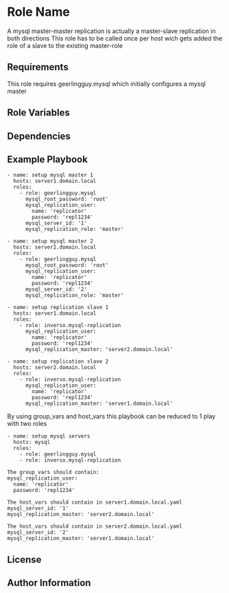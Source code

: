 Role Name
=========

A mysql master-master replication is actually a master-slave replication in both directions
This role has to be called once per host wich gets added the role of a slave to the existing master-role

Requirements
------------

This role requires geerlingguy.mysql which initially configures a mysql master

Role Variables
--------------

Dependencies
------------

Example Playbook
----------------

    - name: setup mysql master 1
      hosts: server1.domain.local
      roles:
        - role: geerlingguy.mysql
          mysql_root_password: 'root'
          mysql_replication_user:
            name: 'replicator'
            password: 'repl1234'
          mysql_server_id: '1'
          mysql_replication_role: 'master'

    - name: setup mysql master 2
      hosts: server2.domain.local
      roles:
        - role: geerlingguy.mysql
          mysql_root_password: 'root'
          mysql_replication_user:
            name: 'replicator'
            password: 'repl1234'
          mysql_server_id: '2'
          mysql_replication_role: 'master'

    - name: setup replication slave 1
      hosts: server1.domain.local
      roles:
        - role: inverso.mysql-replication
          mysql_replication_user:
            name: 'replicator'
            password: 'repl1234'
          mysql_replication_master: 'server2.domain.local'

    - name: setup replication slave 2
      hosts: server2.domain.local
      roles:
        - role: inverso.mysql-replication
          mysql_replication_user:
            name: 'replicator'
            password: 'repl1234'
          mysql_replication_master: 'server1.domain.local'

By using group_vars and host_vars this playbook can be reduced to 1 play with two roles

    - name: setup mysql servers
      hosts: mysql
      roles:
        - role: geerlingguy.mysql
        - role: inverso.mysql-replication

    The group_vars should contain:
    mysql_replication_user:
      name: 'replicator'
      password: 'repl1234'
    
    The host_vars should contain in server1.domain.local.yaml
    mysql_server_id: '1'
    mysql_replication_master: 'server2.domain.local'
    
    The host_vars should contain in server2.domain.local.yaml
    mysql_server_id: '2'
    mysql_replication_master: 'server1.domain.local'


License
-------


Author Information
------------------

